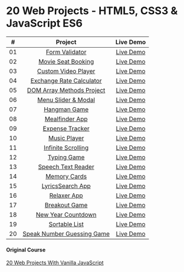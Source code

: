 # 20 Web Projects - HTML5, CSS3 & JavaScript ES6

|  #  |                                                     Project                                                     |                                Live Demo                                |
| :-: | :-------------------------------------------------------------------------------------------------------------: | :---------------------------------------------------------------------: |
| 01  |           [Form Validator](https://github.com/ajfm88/javascript-projects/tree/main/01-form-validator)           |           [Live Demo](https://01-form-validator.netlify.app)            |
| 02  |       [Movie Seat Booking](https://github.com/ajfm88/javascript-projects/tree/main/02-movie-seat-booking)       |         [Live Demo](https://02-movie-seat-booking.netlify.app)          |
| 03  |      [Custom Video Player](https://github.com/ajfm88/javascript-projects/tree/main/03-custom-video-player)      |         [Live Demo](https://03-custom-video-player.netlify.app)         |
| 04  | [Exchange Rate Calculator](https://github.com/ajfm88/javascript-projects/tree/main/04-exchange-rate-calculator) |      [Live Demo](https://04-exchange-rate-calculator.netlify.app)       |
| 05  |    [DOM Array Methods Project](https://github.com/ajfm88/javascript-projects/tree/main/05-dom-array-methods)    | [Live Demo](https://vanillawebprojects.com/projects/dom-array-methods)  |
| 06  |       [Menu Slider & Modal](https://github.com/ajfm88/javascript-projects/tree/main/06-modal-menu-slider)       |          [Live Demo](https://06-modal-menu-slider.netlify.app)          |
| 07  |             [Hangman Game](https://github.com/ajfm88/javascript-projects/tree/main/07-hangman-game)             |               [Live Demo](https://07-hangman.netlify.app)               |
| 08  |            [Mealfinder App](https://github.com/ajfm88/javascript-projects/tree/main/08-meal-finder)             |    [Live Demo](https://vanillawebprojects.com/projects/meal-finder)     |
| 09  |          [Expense Tracker](https://github.com/ajfm88/javascript-projects/tree/main/09-expense-tracker)          |  [Live Demo](https://vanillawebprojects.com/projects/expense-tracker)   |
| 10  |             [Music Player](https://github.com/ajfm88/javascript-projects/tree/main/10-music-player)             |           [Live Demo](https://10-music-player-js.netlify.app)           |
| 11  |      [Infinite Scrolling](https://github.com/ajfm88/javascript-projects/tree/main/11-infinite-scroll-blog)      |        [Live Demo](https://11-infinite-scroll-blog.netlify.app)         |
| 12  |              [Typing Game](https://github.com/ajfm88/javascript-projects/tree/main/12-typing-game)              |           [Live Demo](https://12-typing-game-js.netlify.app)            |
| 13  |       [Speech Text Reader](https://github.com/ajfm88/javascript-projects/tree/main/13-speech-text-reader)       | [Live Demo](https://vanillawebprojects.com/projects/speech-text-reader) |
| 14  |             [Memory Cards](https://github.com/ajfm88/javascript-projects/tree/main/14-memory-cards)             |    [Live Demo](https://vanillawebprojects.com/projects/memory-cards)    |
| 15  |          [LyricsSearch App](https://github.com/ajfm88/javascript-projects/tree/main/15-lyrics-search)           |   [Live Demo](https://vanillawebprojects.com/projects/lyrics-search)    |
| 16  |              [Relaxer App](https://github.com/ajfm88/javascript-projects/tree/main/16-relaxer-app)              |    [Live Demo](https://vanillawebprojects.com/projects/relaxer-app)     |
| 17  |            [Breakout Game](https://github.com/ajfm88/javascript-projects/tree/main/17-breakout-game)            |            [Live Demo](https://17-breakout-game.netlify.app)            |
| 18  |       [New Year Countdown](https://github.com/ajfm88/javascript-projects/tree/main/18-new-year-countdown)       | [Live Demo](https://vanillawebprojects.com/projects/new-year-countdown) |
| 19  |            [Sortable List](https://github.com/ajfm88/javascript-projects/tree/main/19-sortable-list)            |   [Live Demo](https://vanillawebprojects.com/projects/sortable-list)    |
| 20  |   [Speak Number Guessing Game](https://github.com/ajfm88/javascript-projects/tree/main/20-speak-number-guess)   | [Live Demo](https://vanillawebprojects.com/projects/speak-number-guess) |


#### Original Course

[20 Web Projects With Vanilla JavaScript](https://www.udemy.com/course/web-projects-with-vanilla-javascript)
